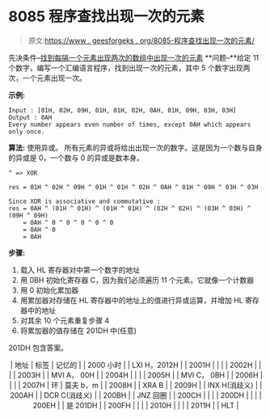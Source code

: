 # 8085 程序查找出现一次的元素

> 原文:[https://www . geesforgeks . org/8085-程序查找出现一次的元素/](https://www.geeksforgeeks.org/8085-program-to-find-the-element-that-appears-once/)

先决条件–[找到每隔一个元素出现两次的数组中出现一次的元素](https://www.geeksforgeeks.org/find-element-appears-array-every-element-appears-twice/)
**问题–**给定 11 个数字，编写一个汇编语言程序，找到出现一次的元素，其中 5 个数字出现两次，一个元素出现一次。

**示例:**

```
Input : [01H, 02H, 09H, 01H, 01H, 02H, 0AH, 01H, 09H, 03H, 03H]
Output : 0AH
Every number appears even number of times, except 0AH which appears only once.

```

**算法:**
使用异或。
所有元素的异或将给出出现一次的数字。这是因为一个数与自身的异或是 0，一个数与 0 的异或是数本身。

```
^ => XOR

res = 01H ^ 02H ^ 09H ^ 01H ^ 01H ^ 02H ^ 0AH ^ 01H ^ 09H ^ 03H ^ 03H

Since XOR is associative and commutative :
res = 0AH ^ (01H ^ 01H) ^ (01H ^ 01H) ^ (02H ^ 02H) ^ (03H ^ 03H) ^ (09H ^ 09H) 
    = 0AH ^ 0 ^ 0 ^ 0 ^ 0 ^ 0
    = 0AH ^ 0
    = 0AH

```

**步骤:**

1.  载入 HL 寄存器对中第一个数字的地址
2.  用 0BH 初始化寄存器 C，因为我们必须遍历 11 个元素。它就像一个计数器
3.  用 0 初始化累加器
4.  用累加器对存储在 HL 寄存器中的地址上的值进行异或运算，并增加 HL 寄存器中的地址
5.  对其余 10 个元素重复步骤 4
6.  将累加器的值存储在 201DH 中(任意)

201DH 包含答案。

<center>

| 地址 | 标签 | 记忆的 |
| 2000 小时 |  | LXI H，2012H |
| 2001H |  |  |
| 2002H |  |  |
| 2003H |  | MVI A， 00H |
| 2004H |  |  |
| 2005H |  | MVI C， 0BH |
| 2006H |  |  |
| 2007H | 环 | 莫夫 b，m |
| 2008H |  | XRA B |
| 2009H |  | INX H(消歧义) |
| 200AH |  | DCR C(消歧义) |
| 200BH |  | JNZ 回圈 |
| 200CH |  |  |
| 200DH |  |  |
| 200EH |  | 是 201DH |
| 200FH |  |  |
| 2010H |  |  |
| 2011H |  | HLT |

</center>